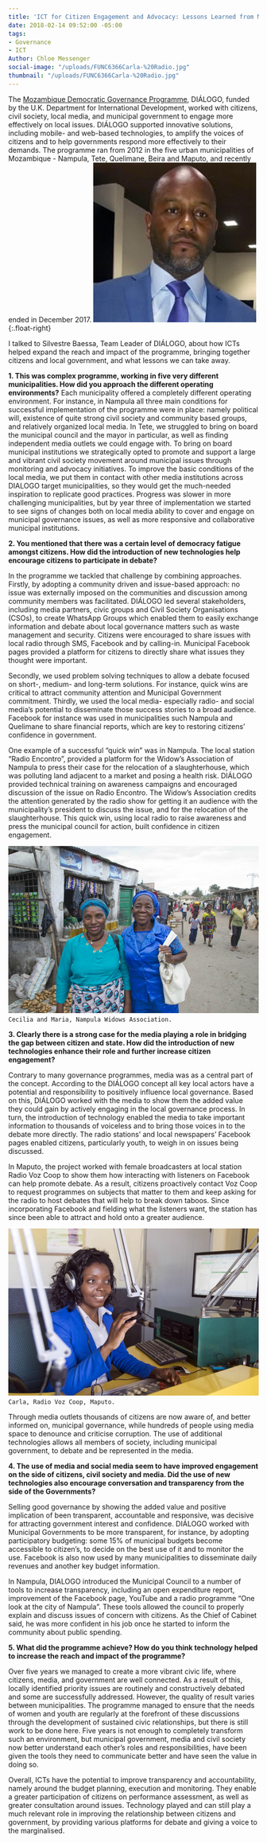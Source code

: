 ```yaml
---
title: 'ICT for Citizen Engagement and Advocacy: Lessons Learned from Mozambique DIÁLOGO'
date: 2018-02-14 09:52:00 -05:00
tags:
- Governance
- ICT
Author: Chloe Messenger
social-image: "/uploads/FUNC6366Carla-%20Radio.jpg"
thumbnail: "/uploads/FUNC6366Carla-%20Radio.jpg"
---
```


The [Mozambique Democratic Governance Programme](https://www.dai.com/our-work/projects/mozambique-democratic-governance-support-programme-dgsp), DIÁLOGO, funded by the U.K. Department for International Development, worked with citizens, civil society, local media, and municipal government to engage more effectively on local issues. DIÁLOGO supported innovative solutions, including mobile- and web-based technologies, to amplify the voices of citizens and to help governments respond more effectively to their demands. The programme ran from 2012 in the five urban municipalities of Mozambique - Nampula, Tete, Quelimane, Beira and Maputo, and recently ended in December 2017.
![SIlvestre.jpg](/uploads/SIlvestre.jpg){:.float-right}

<!--more-->

I talked to Silvestre Baessa, Team Leader of DIÁLOGO, about how ICTs helped expand the reach and impact of the programme, bringing together citizens and local government, and what lessons we can take away.

**1. This was complex programme, working in five very different municipalities. How did you approach the different operating environments?**
Each municipality offered a completely different operating environment. For instance, in Nampula all three main conditions for successful implementation of the programme were in place: namely political will, existence of quite strong civil society and community based groups, and relatively organized local media. In Tete, we struggled to bring on board the municipal council and the mayor in particular, as well as finding independent media outlets we could engage with. To bring on board municipal institutions we strategically opted to promote and support a large and vibrant civil society movement around municipal issues through monitoring and advocacy initiatives. To improve the basic conditions of the local media, we put them in contact with other media institutions across DIALOGO target municipalities, so they would get the much-needed inspiration to replicate good practices. Progress was slower in more challenging municipalities, but by year three of implementation we started to see signs of changes both on local media ability to cover and engage on municipal governance issues, as well as more responsive and collaborative municipal institutions.

**2.  You mentioned that there was a certain level of democracy fatigue amongst citizens. How did the introduction of new technologies help encourage citizens to participate in debate?**

In the programme we tackled that challenge by combining approaches. Firstly, by adopting a community driven and issue-based approach: no issue was externally imposed on the communities and discussion among community members was facilitated. DIÁLOGO led several stakeholders, including media partners, civic groups and Civil Society Organisations (CSOs), to create WhatsApp Groups which enabled them to easily exchange information and debate about local governance matters such as waste management and security. Citizens were encouraged to share issues with local radio through SMS, Facebook and by calling-in. Municipal Facebook pages provided a platform for citizens to directly share what issues they thought were important.

Secondly, we used problem solving techniques to allow a debate focused on short-, medium- and long-term solutions. For instance, quick wins are critical to attract community attention and Municipal Government commitment. Thirdly, we used the local media- especially radio- and social media’s potential to disseminate those success stories to a broad audience. Facebook for instance was used in municipalities such Nampula and Quelimane to share financial reports, which are key to restoring citizens’ confidence in government.

One example of a successful “quick win” was in Nampula. The local station “Radio Encontro”, provided a platform for the Widow’s Association of Nampula to press their case for the relocation of a slaughterhouse, which was polluting land adjacent to a market and posing a health risk. DIÁLOGO provided technical training on awareness campaigns and encouraged discussion of the issue on Radio Encontro. The Widow’s Association credits the attention generated by the radio show for getting it an audience with the municipality’s president to discuss the issue, and for the relocation of the slaughterhouse. This quick win, using local radio to raise awareness and press the municipal council for action, built confidence in citizen engagement.

![FUNC6183CeciliaandMaria-Widowsassoc.jpg](/uploads/FUNC6183CeciliaandMaria-Widowsassoc.jpg)
`Cecilia and Maria, Nampula Widows Association.`

**3.  Clearly there is a strong case for the media playing a role in bridging the gap between citizen and state. How did the introduction of new technologies enhance their role and further increase citizen engagement?**

Contrary to many governance programmes, media was as a central part of the concept. According to the DIÁLOGO concept all key local actors have a potential and responsibility to positively influence local governance. Based on this, DIÁLOGO worked with the media to show them the added value they could gain by actively engaging in the local governance process. In turn, the introduction of technology enabled the media to take important information to thousands of voiceless and to bring those voices in to the debate more directly. The radio stations’ and local newspapers’ Facebook pages enabled citizens, particularly youth, to weigh in on issues being discussed.

In Maputo, the project worked with female broadcasters at local station Radio Voz Coop to show them how interacting with listeners on Facebook can help promote debate. As a result, citizens proactively contact Voz Coop to request programmes on subjects that matter to them and keep asking for the radio to host debates that will help to break down taboos. Since incorporating Facebook and fielding what the listeners want, the station has since been able to attract and hold onto a greater audience.

![FUNC6366Carla-Radio.jpg](/uploads/FUNC6366Carla-Radio.jpg)
`Carla, Radio Voz Coop, Maputo.`

Through media outlets thousands of citizens are now aware of, and better informed on, municipal governance, while hundreds of people using media space to denounce and criticise corruption. The use of additional technologies allows all members of society, including municipal government, to debate and be represented in the media.

**4. The use of media and social media seem to have improved engagement on the side of citizens, civil society and media. Did the use of new technologies also encourage conversation and transparency from the side of the Governments?**

Selling good governance by showing the added value and positive implication of been transparent, accountable and responsive, was decisive for attracting government interest and confidence. DIÁLOGO worked with Municipal Governments to be more transparent, for instance, by adopting participatory budgeting: some 15% of municipal budgets become accessible to citizen’s, to decide on the best use of it and to monitor the use. Facebook is also now used by many municipalities to disseminate daily revenues and another key budget information.

In Nampula, DIALOGO introduced the Municipal Council to a number of tools to increase transparency, including an open expenditure report, improvement of the Facebook page, YouTube and a radio programme “One look at the city of Nampula”. These tools allowed the council to properly explain and discuss issues of concern with citizens. As the Chief of Cabinet said, he was more confident in his job once he started to inform the community about public spending.

**5. What did the programme achieve? How do you think technology helped to increase the reach and impact of the programme?**

Over five years we managed to create a more vibrant civic life, where citizens, media, and government are well connected. As a result of this, locally identified priority issues are routinely and constructively debated and some are successfully addressed. However, the quality of result varies between municipalities. The programme managed to ensure that the needs of women and youth are regularly at the forefront of these discussions through the development of sustained civic relationships, but there is still work to be done here. Five years is not enough to completely transform such an environment, but municipal government, media and civil society now better understand each other’s roles and responsibilities, have been given the tools they need to communicate better and have seen the value in doing so.

Overall, ICTs have the potential to improve transparency and accountability, namely around the budget planning, execution and monitoring. They enable a greater participation of citizens on performance assessment, as well as greater consultation around issues. Technology played and can still play a much relevant role in improving the relationship between citizens and government, by providing various platforms for debate and giving a voice to the marginalised.